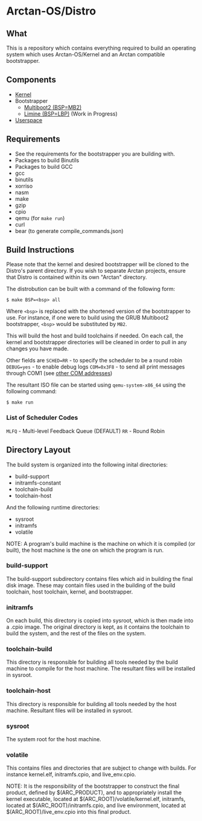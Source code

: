 # Arctan-OS/Distro

## What
This is a repository which contains everything required to build an operating system which
uses Arctan-OS/Kernel and an Arctan compatible bootstrapper.

## Components
* [Kernel](https://github.com/Arctan-OS/Kernel)
* Bootstrapper
  * [Multiboot2 (BSP=MB2)](https://github.com/Arctan-OS/MB2BSP)
  * [Limine (BSP=LBP)](https://github.com/Arctan-OS/LBPBSP) (Work in Progress)
* [Userspace](https://github.com/Arctan-OS/Userspace)

## Requirements
* See the requirements for the bootstrapper you are building with.
* Packages to build Binutils
* Packages to build GCC
* gcc
* binutils
* xorriso
* nasm
* make
* gzip
* cpio
* qemu (for `make run`)
* curl
* bear (to generate compile_commands.json)

## Build Instructions
Please note that the kernel and desired bootstrapper will be cloned to the Distro's
parent directory. If you wish to separate Arctan projects, ensure that Distro is contained
within its own "Arctan" directory.

The distrobution can be built with a command of the following form:

```shell
$ make BSP=<bsp> all
```

Where `<bsp>` is replaced with the shortened version of the bootstrapper to use.
For instance, if one were to build using the GRUB Multiboot2 bootstrapper, `<bsp>` would
be substituted by `MB2`.

This will build the host and build toolchains if needed. On each call, the kernel and
bootstrapper directories will be cleaned in order to pull in any changes you have made.

Other fields are
`SCHED=RR` - to specify the scheduler to be a round robin
`DEBUG=yes` - to enable debug logs
`COM=0x3F8` - to send all print messages through COM1 (see [other COM addresses](https://osdev.wiki/wiki/Serial_Ports#Port_Addresses))

The resultant ISO file can be started using `qemu-system-x86_64` using the following
command:

```shell
$ make run
```

### List of Scheduler Codes
`MLFQ` - Multi-level Feedback Queue (DEFAULT)
`RR` - Round Robin

## Directory Layout

The build system is organized into the following inital directories:
* build-support
* initramfs-constant
* toolchain-build
* toolchain-host

And the following runtime directories:
* sysroot
* initramfs
* volatile

NOTE: A program's build machine is the machine on which it is compiled (or built), the host machine
is the one on which the program is run.

### build-support

The build-support subdirectory contains files which aid in building the final disk image. These
may contain files used in the building of the build toolchain, host toolchain, kernel, and bootstrapper.

### initramfs

On each build, this directory is copied into sysroot, which is then made into a .cpio image. The original directory
is kept, as it contains the toolchain to build the system, and the rest of the files on the system.

### toolchain-build

This directory is responsible for building all tools needed by the build machine to compile for the host machine. The 
resultant files will be installed in sysroot.

### toolchain-host

This directory is responsible for building all tools needed by the host machine. Resultant files will be installed in sysroot.

### sysroot 

The system root for the host machine.

### volatile

This contains files and directories that are subject to change with builds. For instance kernel.elf, initramfs.cpio, and
live_env.cpio.

NOTE: It is the responsibility of the bootstrapper to construct the final product, defined by \$(ARC_PRODUCT),
and to appropriately install the kernel executable, located at \$(ARC_ROOT)/volatile/kernel.elf, initramfs,
located at \$(ARC_ROOT)/initramfs.cpio, and live environment, located at \$(ARC_ROOT)/live_env.cpio into this final product.

